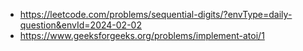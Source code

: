 - https://leetcode.com/problems/sequential-digits/?envType=daily-question&envId=2024-02-02
- https://www.geeksforgeeks.org/problems/implement-atoi/1